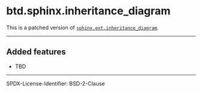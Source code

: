 # btd.sphinx.inheritance_diagram

This is a patched version of [`sphinx.ext.inheritance_diagram`](https://github.com/sphinx-doc/sphinx).

--------------------

## Added features

* TBD

--------------------
SPDX-License-Identifier: BSD-2-Clause

